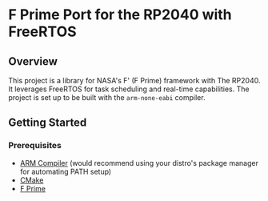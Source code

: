 # F Prime Port for the RP2040 with FreeRTOS
## Overview

This project is a library for NASA's F' (F Prime) framework with The RP2040. It leverages FreeRTOS for task scheduling and real-time capabilities. The project is set up to be built with the `arm-none-eabi` compiler.

## Getting Started

### Prerequisites

- [ARM Compiler](https://developer.arm.com/Tools%20and%20Software/GNU%20Toolchain) (would recommend using your distro's package manager for automating PATH setup)
- [CMake](https://cmake.org/)
- [F Prime](https://nasa.github.io/fprime/)
